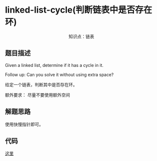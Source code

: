 # linked-list-cycle(判断链表中是否存在环)

<center>知识点：链表</center>


## 题目描述

Given a linked list, determine if it has a cycle in it.

Follow up:
Can you solve it without using extra space?

给定一个链表，判断其中是否存在环。

额外要求：
尽量不要使用额外空间


## 解题思路

使用快慢指针即可。

## 代码

[这里](../src/ten/Solution.java)